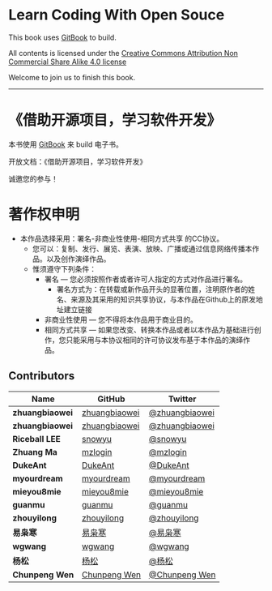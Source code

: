# Learn Coding With Open Souce

This book uses [GitBook](https://www.gitbook.com) to build.

All contents is licensed under the [ Creative Commons Attribution Non Commercial Share Alike 4.0 license](http://creativecommons.org/licenses/by-nc-sa/4.0/)

Welcome to join us to finish this book.

* * *

# 《借助开源项目，学习软件开发》

本书使用 [GitBook](https://www.gitbook.com) 来 build 电子书。

开放文档：《借助开源项目，学习软件开发》

诚邀您的参与！

# 著作权申明

-   本作品选择采用：署名-非商业性使用-相同方式共享 的CC协议。
    -   您可以：复制、发行、展览、表演、放映、广播或通过信息网络传播本作品。以及创作演绎作品。
    -   惟须遵守下列条件：
        -   署名 — 您必须按照作者或者许可人指定的方式对作品进行署名。
            -   署名方式为：在转载或新作品开头的显著位置，注明原作者的姓名、来源及其采用的知识共享协议，与本作品在Github上的原发地址建立链接
        -   非商业性使用 — 您不得将本作品用于商业目的。
        -   相同方式共享 — 如果您改变、转换本作品或者以本作品为基础进行创作，您只能采用与本协议相同的许可协议发布基于本作品的演绎作品。

## Contributors

| Name              | GitHub                                            | Twitter                                             |
| ----------------- | ------------------------------------------------- | --------------------------------------------------- |
| **zhuangbiaowei** | [zhuangbiaowei](https://github.com/zhuangbiaowei) | [@zhuangbiaowei](https://twitter.com/zhuangbiaowei) |
| **zhuangbiaowei** | [zhuangbiaowei](https://github.com/zhuangbiaowei) | [@zhuangbiaowei](https://twitter.com/zhuangbiaowei) |
| **Riceball LEE**  | [snowyu](https://github.com/snowyu)               | [@snowyu](https://twitter.com/snowyu)               |
| **Zhuang Ma**     | [mzlogin](https://github.com/mzlogin)             | [@mzlogin](https://twitter.com/mzlogin)             |
| **DukeAnt**       | [DukeAnt](https://github.com/DukeAnt)             | [@DukeAnt](https://twitter.com/DukeAnt)             |
| **myourdream**    | [myourdream](https://github.com/myourdream)       | [@myourdream](https://twitter.com/myourdream)       |
| **mieyou8mie**    | [mieyou8mie](https://github.com/mieyou8mie)       | [@mieyou8mie](https://twitter.com/mieyou8mie)       |
| **guanmu**        | [guanmu](https://github.com/guanmu)               | [@guanmu](https://twitter.com/guanmu)               |
| **zhouyilong**    | [zhouyilong](https://github.com/zhouyilong)       | [@zhouyilong](https://twitter.com/zhouyilong)       |
| **易枭寒**           | [易枭寒](https://github.com/易枭寒)                     | [@易枭寒](https://twitter.com/易枭寒)                     |
| **wgwang**        | [wgwang](https://github.com/wgwang)               | [@wgwang](https://twitter.com/wgwang)               |
| **杨松**            | [杨松](https://github.com/杨松)                       | [@杨松](https://twitter.com/杨松)                       |
| **Chunpeng Wen**  | [Chunpeng Wen](<https://github.com/Chunpeng Wen>) | [@Chunpeng Wen](<https://twitter.com/Chunpeng Wen>) |
